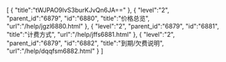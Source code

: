 [
	{
		"title":"tWJPAO9lvS3burKJvQn6JA=="
	},
	{
		"level":"2",
		"parent_id":"6879",
		"id":"6880",
		"title":"价格总览",
		"url":"/help/jgzl6880.html"
	},
	{
		"level":"2",
		"parent_id":"6879",
		"id":"6881",
		"title":"计费方式",
		"url":"/help/jffs6881.html"
	},
	{
		"level":"2",
		"parent_id":"6879",
		"id":"6882",
		"title":"到期/欠费说明",
		"url":"/help/dqqfsm6882.html"
	}
]